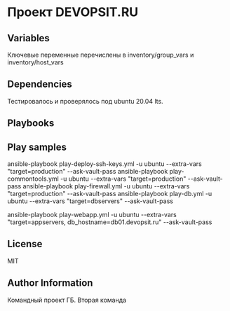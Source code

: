 Проект DEVOPSIT.RU
=========

Variables
--------------
Ключевые переменные перечислены в inventory/group_vars и inventory/host_vars

Dependencies
------------

Тестировалось и проверялось под ubuntu 20.04 lts. 

Playbooks
----------------



Play samples
------------
ansible-playbook play-deploy-ssh-keys.yml -u ubuntu --extra-vars "target=production" --ask-vault-pass
ansible-playbook play-commontools.yml -u ubuntu --extra-vars "target=production" --ask-vault-pass
ansible-playbook play-firewall.yml -u ubuntu --extra-vars "target=production" --ask-vault-pass
ansible-playbook play-db.yml -u ubuntu --extra-vars "target=dbservers" --ask-vault-pass

ansible-playbook play-webapp.yml -u ubuntu --extra-vars "target=appservers, db_hostname=db01.devopsit.ru" --ask-vault-pass

License
-------

MIT

Author Information
------------------

Командный проект ГБ. Вторая команда 